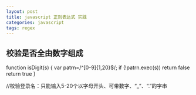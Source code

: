 ```yaml
---
layout: post
title: javascript 正则表达式 实践
categories: javascript
tags: regex
---
```


## 校验是否全由数字组成

function isDigit(s)
{
var patrn=/^[0-9]{1,20}$/;
if (!patrn.exec(s)) return false
return true
}

//校验登录名：只能输入5-20个以字母开头、可带数字、“_”、“.”的字串